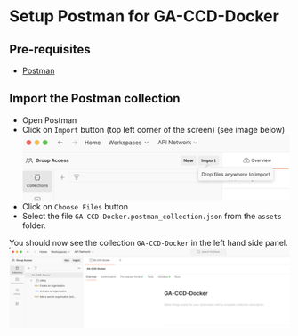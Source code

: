 # Setup Postman for GA-CCD-Docker

## Pre-requisites

* [Postman](https://www.getpostman.com/downloads/)

## Import the Postman collection

* Open Postman
* Click on `Import` button (top left corner of the screen) (see image below)
![Import Postman Collection](images/import-postman-collection.png)
* Click on `Choose Files` button
* Select the file `GA-CCD-Docker.postman_collection.json` from the `assets` folder.

You should now see the collection `GA-CCD-Docker` in the left hand side panel.
![View Postman Collection](images/view_operations.png)